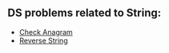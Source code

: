 ## DS problems related to String:

* [Check Anagram](https://www.geeksforgeeks.org/check-whether-two-strings-are-anagram-of-each-other/ "Check Anagram")
* [Reverse String](https://www.geeksforgeeks.org/reverse-a-string-in-java/ "Reverse String")
